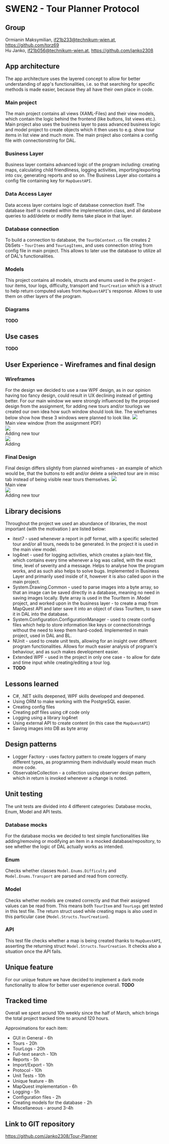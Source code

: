 # SWEN2 - Tour Planner Protocol
## Group
Ormianin Maksymilian, if21b233@technikum-wien.at, https://github.com/torz69  
Hu Janko, if21b056@technikum-wien.at, https://github.com/janko2308

## App architecture
The app architecture uses the layered concept to allow for better understanding of app's functionalities, i.e. so that searching for specific methods is made easier, because they all have their own place in code.

### Main project
The main project contains all views (XAML-Files) and their view models, which contain the logic behind the frontend (like buttons, list views etc.). Main project also uses the business layer to pass advanced business logic and model project to create objects which it then uses to e.g. show tour items in list view and much more. The main project also contains a config file with connectionstring for DAL.

### Business Layer
Business layer contains advanced logic of the program including: creating maps, calculating child friendliness, logging activities, importing/exporting into csv, generating reports and so on. The Business Layer also contains a config file containing key for `MapQuestAPI`.

### Data Access Layer
Data access layer contains logic of database connection itself. The database itself is created within the implementation class, and all database queries to add/delete or modify items take place in that layer.

### Database connection
To build a connection to database, the `TourDbContext.cs` file creates 2 DbSets - `TourItems` and `TourLogItems`, and uses connection string from config file in main project. This allows to later use the database to utilize all of DAL's functionalities.

### Models
This project contains all models, structs and enums used in the project - tour items, tour logs, difficulty, transport and `TourCreation` which is a struct to help return computed values from `MapQuestAPI`'s response. Allows to use them on other layers of the program.

### Diagrams
**TODO**

## Use cases
**TODO**

## User Experience - Wireframes and final design
### Wireframes
For the design we decided to use a raw WPF design, as in our opinion having too fancy design, could result in UX declining instead of getting better. For our main window we were strongly influenced by the proposed design from the assignment, for adding new tours and/or tourlogs we created our own idea how such window should look like. The wireframes below show how these 3 windows were planned to look like.
![](Protocol-picture/wire1.png)  
Main view window (from the assignment PDF)  
![](Protocol-picture/wire2.png)  
Adding new tour  
![](Protocol-picture/wire3.png)  
Adding

### Final Design
Final design differs slightly from planned wireframes - an example of which would be, that the buttons to edit and/or delete a selected tour are in misc tab instead of being visible near tours themselves.
![](Protocol-pictures/main.png)  
Main view  
![](Protocol-pictures/newTour.png)  
Adding new tour  


## Library decisions
Throughout the project we used an abundance of libraries, the most important (with the motivation ) are listed below:
- itext7 - used whenever a report in pdf format, with a specific selected tour and/or all tours, needs to be generated. In the project it is used in the main view model.
-  log4net - used for logging activities, which creates a plain-text file, which contains every time whenever a log was called, with the exact time, level of severity and a message. Helps to analyse how the program works, and as such also helps to solve bugs. Implemented in Business Layer and primarily used inside of it, however it is also called upon in the main project.
-  System.Drawing.Common - used to parse images into a byte array, so that an image can be saved directly in a database, meaning no need in saving images locally. Byte array is used in the TourItem in .Model project, and worked upon in the business layer - to create a map from MapQuest API and later save it into an object of class TourItem, to save it in DAL into the database.
-  System.Configuration.ConfigurationManager - used to create config files which help to store information like keys or connectionstrings without the need to keep them hard-coded. Implemented in main project, used in DAL and BL.
-  NUnit - used to create unit tests, allowing for an insight over different program functionalities. Allows for much easier analysis of program's behaviour, and as such makes development easier.
-  Extended WPF - used in the project in only one case - to allow for date and time input while creating/editing a tour log.
-  **TODO**

## Lessons learned
- C#, .NET skills deepened, WPF skills developed and deepened.
- Using ORM to make working with the PostgreSQL easier.
- Creating config files
- Creating pdf files using c# code only
- Logging using a library log4net
- Using external API to create content (in this case the `MapQuestAPI`)
- Saving images into DB as byte array

## Design patterns
- Logger Factory - uses factory pattern to create loggers of many different types, as programming them individually would mean much more code.
- ObservableCollection - a collection using observer design pattern, which in return is invoked whenever a change is noted.

## Unit testing
The unit tests are divided into 4 different categories: Database mocks, Enum, Model and API tests.

### Database mocks
For the database mocks we decided to test simple functionalities like adding/removing or modifying an item in a mocked database/repository, to see whether the logic of DAL actually works as intended.

### Enum
Checks whether classes `Model.Enums.Difficulty` and `Model.Enums.Transport` are parsed and read from correctly.

### Model
Checks whether models are created correctly and that their assigned values can be read from. This means both `TourItem` and `TourLogs` get tested in this test file. The return struct used while creating maps is also used in this particular case (`Model.Structs.TourCreation`).

### API 
This test file checks whether a map is being created thanks to `MapQuestAPI`, asserting the returning struct `Model.Structs.TourCreation`. It checks also a situation once the API fails.

## Unique feature
For our unique feature we have decided to implement a dark mode functionality to allow for better user experience overall. **TODO**

## Tracked time
Overall we spent around 10h weekly since the half of March, which brings the total project tracked time to around 120 hours.  

Approximations for each item:
- GUI in General - 6h
- Tours - 20h
- TourLogs - 20h
- Full-text search - 10h
- Reports - 5h
- Import/Export - 10h
- Protocol - 10h
- Unit Tests - 10h
- Unique feature - 8h
- MapQuest implementation - 6h
- Logging - 5h
- Configuration files - 2h
- Creating models for the database - 2h
- Miscellaneous - around 3-4h

## Link to GIT repository
https://github.com/Janko2308/Tour-Planner
